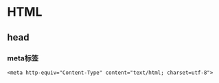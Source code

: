 # HTML
## head
### meta标签
``` http
<meta http-equiv="Content-Type" content="text/html; charset=utf-8">
```